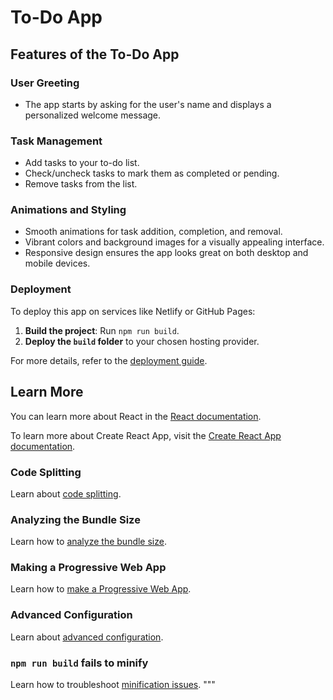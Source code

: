 # To-Do App

## Features of the To-Do App

### User Greeting
- The app starts by asking for the user's name and displays a personalized welcome message.

### Task Management
- Add tasks to your to-do list.
- Check/uncheck tasks to mark them as completed or pending.
- Remove tasks from the list.

### Animations and Styling
- Smooth animations for task addition, completion, and removal.
- Vibrant colors and background images for a visually appealing interface.
- Responsive design ensures the app looks great on both desktop and mobile devices.

### Deployment

To deploy this app on services like Netlify or GitHub Pages:

1. **Build the project**: Run `npm run build`.
2. **Deploy the `build` folder** to your chosen hosting provider.

For more details, refer to the [deployment guide](https://facebook.github.io/create-react-app/docs/deployment).

## Learn More

You can learn more about React in the [React documentation](https://reactjs.org/).

To learn more about Create React App, visit the [Create React App documentation](https://facebook.github.io/create-react-app/docs/getting-started).

### Code Splitting

Learn about [code splitting](https://facebook.github.io/create-react-app/docs/code-splitting).

### Analyzing the Bundle Size

Learn how to [analyze the bundle size](https://facebook.github.io/create-react-app/docs/analyzing-the-bundle-size).

### Making a Progressive Web App

Learn how to [make a Progressive Web App](https://facebook.github.io/create-react-app/docs/making-a-progressive-web-app).

### Advanced Configuration

Learn about [advanced configuration](https://facebook.github.io/create-react-app/docs/advanced-configuration).

### `npm run build` fails to minify

Learn how to troubleshoot [minification issues](https://facebook.github.io/create-react-app/docs/troubleshooting#npm-run-build-fails-to-minify).
"""

